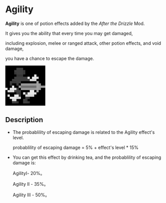 # Agility

**Agility** is one of potion effects added by the *After the Drizzle* Mod.

It gives you the ability that every time you may get damaged, 

including explosion, melee or ranged attack, other potion effects, and void damage, 

you have a chance to escape the damage.

![Icon of Agility effect](../.gitbook/assets/agility.png)

## Description

- The probablility of escaping damage is related to the Agility effect's level.

  probablility of escaping damage = 5% + effect's level * 15%

- You can get this effect by drinking tea, and the probablility of escaping damage is:

  AgilityⅠ- 20%。

  Agility Ⅱ - 35%。

  Agility Ⅲ - 50%。

